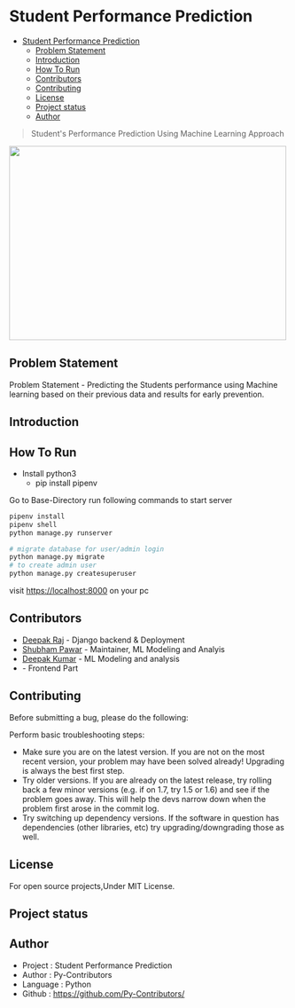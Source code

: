 # Student Performance Prediction

- [Student Performance Prediction](#student-performance-prediction)
  - [Problem Statement](#problem-statement)
  - [Introduction](#introduction)
  - [How To Run](#how-to-run)
  - [Contributors](#contributors)
  - [Contributing](#contributing)
  - [License](#license)
  - [Project status](#project-status)
  - [Author](#author)

> Student's Performance Prediction Using Machine Learning Approach

<img height="350px" width="500px" src="https://swingeducation.com/wp-content/uploads/2018/08/How-to-Increase-Student-Performance-with-High-Expectations.jpg">

## Problem Statement 

Problem Statement - Predicting the Students performance using Machine learning based on their previous data and results for early prevention.

## Introduction

## How To Run

- Install python3
  - pip install pipenv

Go to Base-Directory run following commands to start server

```bash
pipenv install
pipenv shell
python manage.py runserver
```

```bash
# migrate database for user/admin login
python manage.py migrate 
# to create admin user
python manage.py createsuperuser
```

visit <https://localhost:8000> on your pc

## Contributors

- [Deepak Raj](https://github.com/shubham5351) -  Django backend & Deployment
- [Shubham Pawar](https://github.com/shubham5351) - Maintainer, ML Modeling and Analyis
- [Deepak Kumar](https://github.com/dkpcs92) - ML Modeling and analysis
- []() - Frontend Part

## Contributing

Before submitting a bug, please do the following:

Perform basic troubleshooting steps:

- Make sure you are on the latest version. If you are not on the most recent version, your problem may have been solved already! Upgrading is always the best first step.
- Try older versions. If you are already on the latest release, try rolling back a few minor versions (e.g. if on 1.7, try 1.5 or 1.6) and see if the problem goes away. This will help the devs narrow down when the problem first arose in the commit log.
- Try switching up dependency versions. If the software in question has dependencies (other libraries, etc) try upgrading/downgrading those as well.

## License

For open source projects,Under MIT License.

## Project status

## Author

- Project : Student Performance Prediction
- Author  : Py-Contributors
- Language : Python
- Github : <https://github.com/Py-Contributors/>
